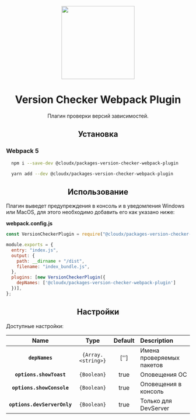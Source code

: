 <div align="center">
  <a href="https://github.com/webpack/webpack">
    <img width="200" height="200"
      src="https://webpack.js.org/assets/icon-square-big.svg">
  </a>

  <h1>Version Checker Webpack Plugin</h1>
  <p>Плагин проверки версий зависимостей.</p>
</div>

<h2 align="center">Установка</h2>

<h3>Webpack 5</h3>

```bash
  npm i --save-dev @cloudx/packages-version-checker-webpack-plugin
```

```bash
  yarn add --dev @cloudx/packages-version-checker-webpack-plugin
```
<h2 align="center">Использование</h2>

Плагин выведет предупреждения в консоль и в уведомления Windows или MacOS, для этого необходимо добавить его как указано ниже:

**webpack.config.js**

```js
const VersionCheckerPlugin = require("@cloudx/packages-version-checker-webpack-plugin");

module.exports = {
  entry: "index.js",
  output: {
    path: __dirname + "/dist",
    filename: "index_bundle.js",
  },
  plugins: [new VersionCheckerPlugin({
    depNames: ['@cloudx/packages-version-checker-webpack-plugin']
  })],
};
```

<h2 align="center">Настройки</h2>

Доступные настройки:

|              Name               |                         Type                         |                        Default                        | Description                                                                                                                                                                                                                                                                                                                                                                                                                                                                                                                                |
| :-----------------------------: | :--------------------------------------------------: | :---------------------------------------------------: | :----------------------------------------------------------------------------------------------------------------------------------------------------------------------------------------------------------------------------------------------------------------------------------------------------------------------------------------------------------------------------------------------------------------------------------------------------------------------------------------------------------------------------------------- |
|          **`depNames`**         |                      `{Array.<string>}`              |                          ['']                         | Имена проверяемых пакетов                                                                                                                                                                                                                                                                                                                                                                                                                                                                                                                  |
|      **`options.showToast`**    |                         `{Boolean}`                  |                          true                         | Оповещения ОС                                                                                                                                                                                                                                                                                                                                                                                                                                                                                                                              |
|     **`options.showConsole`**   |                         `{Boolean}`                  |                          true                         | Оповещения в консоль                                                                                                                                                                                                                                                                                                                                                                                                                                                                                                                       |
| **`options.devServerOnly`** |                         `{Boolean}`                  |                          true                         | Только для DevServer                                                                                                                                                                                                                                                                                                                                                                                                                                                                                                                       |